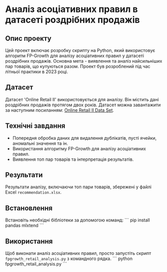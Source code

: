 # Аналіз асоціативних правил в датасеті роздрібних продажів

## Опис проекту
Цей проект включає розробку скрипту на Python, який використовує алгоритм FP-Growth для аналізу асоціативних правил у датасеті роздрібних продажів. Основна мета - виявлення та аналіз найсильніших пар товарів, що купуються разом. Проект був розроблений під час літньої практики в 2023 році.

## Датасет
Датасет 'Online Retail II' використовується для аналізу. Він містить дані роздрібних продажів протягом двох років.
Датасет можна завантажити за наступним посиланням: [Online Retail II Data Set](https://archive.ics.uci.edu/dataset/502/online+retail+ii).

## Технічні завдання
- Попередня обробка даних для видалення дублікатів, пусті ячейки, аномальні значення та ін.
- Використання алгоритму FP-Growth для аналізу асоціативних правил.
- Виявлення топ пар товарів та інтерпретація результатів.

## Результати
Результати аналізу, включаючи топ пари товарів, збережені у файлі Excel `recommendation.xlsx`.

## Встановлення
Встановіть необхідні бібліотеки за допомогою команд:
\```
pip install pandas mlxtend
\```

## Використання
Щоб виконати аналіз асоціативних правил, просто запустіть скрипт `fpgrowth_retail_analysis.py` з командного рядка.
\```
python fpgrowth_retail_analysis.py
\```
